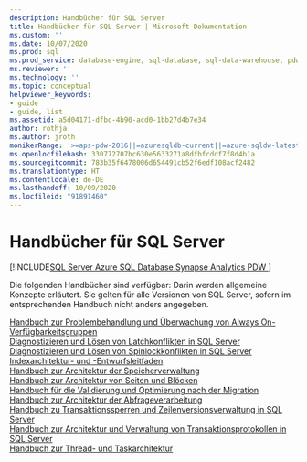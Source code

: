 ```yaml
---
description: Handbücher für SQL Server
title: Handbücher für SQL Server | Microsoft-Dokumentation
ms.custom: ''
ms.date: 10/07/2020
ms.prod: sql
ms.prod_service: database-engine, sql-database, sql-data-warehouse, pdw
ms.reviewer: ''
ms.technology: ''
ms.topic: conceptual
helpviewer_keywords:
- guide
- guide, list
ms.assetid: a5d04171-dfbc-4b90-acd0-1bb27d4b7e34
author: rothja
ms.author: jroth
monikerRange: '>=aps-pdw-2016||=azuresqldb-current||=azure-sqldw-latest||>=sql-server-2016||=sqlallproducts-allversions||>=sql-server-linux-2017||=azuresqldb-mi-current'
ms.openlocfilehash: 330772707bc630e5633271a8dfbfcddf7f8d4b1a
ms.sourcegitcommit: 783b35f6478006d654491cb52f6edf108acf2482
ms.translationtype: HT
ms.contentlocale: de-DE
ms.lasthandoff: 10/09/2020
ms.locfileid: "91891460"
---
```

# <a name="sql-server-guides"></a>Handbücher für SQL Server
[!INCLUDE[SQL Server Azure SQL Database Synapse Analytics PDW ](../includes/applies-to-version/sql-asdb-asdbmi-asa-pdw.md)]

Die folgenden Handbücher sind verfügbar: Darin werden allgemeine Konzepte erläutert. Sie gelten für alle Versionen von SQL Server, sofern im entsprechenden Handbuch nicht anders angegeben. 

[Handbuch zur Problembehandlung und Überwachung von Always On-Verfügbarkeitsgruppen](/previous-versions/sql/sql-server-guides/dn135328(v=sql.110))  
[Diagnostizieren und Lösen von Latchkonflikten in SQL Server](../relational-databases/diagnose-resolve-latch-contention.md)   
[Diagnostizieren und Lösen von Spinlockkonflikten in SQL Server](../relational-databases/diagnose-resolve-spinlock-contention.md)   
[Indexarchitektur- und -Entwurfsleitfaden](../relational-databases/sql-server-index-design-guide.md)  
[Handbuch zur Architektur der Speicherverwaltung](../relational-databases/memory-management-architecture-guide.md)  
[Handbuch zur Architektur von Seiten und Blöcken](../relational-databases/pages-and-extents-architecture-guide.md)  
[Handbuch für die Validierung und Optimierung nach der Migration](../relational-databases/post-migration-validation-and-optimization-guide.md)  
[Handbuch zur Architektur der Abfrageverarbeitung](../relational-databases/query-processing-architecture-guide.md)  
[Handbuch zu Transaktionssperren und Zeilenversionsverwaltung in SQL Server](../relational-databases/sql-server-transaction-locking-and-row-versioning-guide.md)  
[Handbuch zur Architektur und Verwaltung von Transaktionsprotokollen in SQL Server](../relational-databases/sql-server-transaction-log-architecture-and-management-guide.md)  
[Handbuch zur Thread- und Taskarchitektur](../relational-databases/thread-and-task-architecture-guide.md)   
